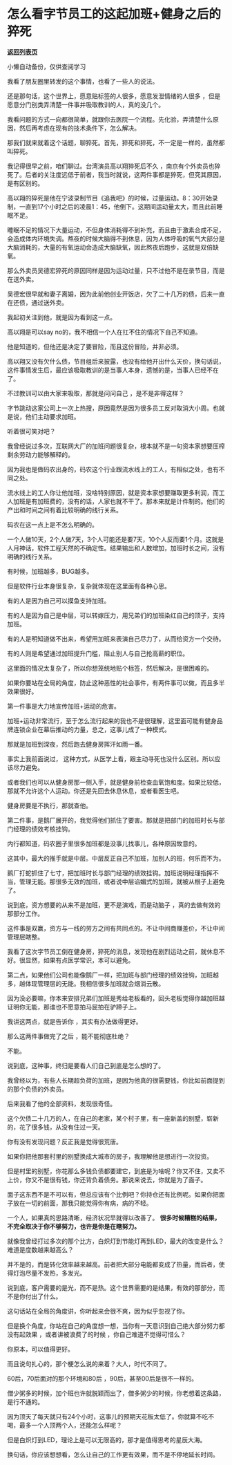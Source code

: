 # 怎么看字节员工的这起加班+健身之后的猝死

[**返回列表页**](/gzh/记忆承载)

小懒自动备份，仅供查阅学习

我看了朋友圈里转发的这个事情，也看了一些人的说法。

  

还是那句话，这个世界上，愿意贴标签的人很多，愿意发泄情绪的人很多 ，但是愿意分门别类弄清楚一件事并吸取教训的人，真的没几个。

  

我看问题的方式一向都很简单，就跟你去医院一个流程。先化验，弄清楚什么原因，然后再考虑在现有的技术条件下，怎么解决。  

  

那我们就来就着这个话题，聊猝死。首先，猝死和猝死，不一定是一样的，虽然都叫猝死。

  

我记得很早之前，咱们聊过。台湾演员高以翔猝死后不久 ，南京有个外卖员也猝死了。后者的关注度远低于前者，我当时就说，这两件事都是猝死，但究其原因，是有区别的。

  

高以翔的猝死是他在宁波录制节目《追我吧》的时候，过量运动。8：30开始录制，一直到17个小时之后的凌晨1：45，他倒下。这期间运动量太大，而且此前睡眠不足。

  

睡眠不足的情况下大量运动，不但身体消耗得不到补充，而且由于激素合成不足，会造成体内环境失调。熬夜的时候大脑得不到休息，因为人体呼吸的氧气大部分是大脑消耗的，大量的有氧运动会造成大脑缺氧，因此熬夜后跑步，这就是双倍缺氧。

  

那么外卖员吴德宏猝死的原因同样是因为运动过量，只不过他不是在录节目，而是在送外卖。

  

吴德宏很早就和妻子离婚，因为此前他创业开饭店，欠了二十几万的债，后来一直在还债，通过送外卖。

  

我起初关注到他，就是因为看到这一点。  

  

高以翔是可以say no的，我不相信一个人在扛不住的情况下自己不知道。

  

他是知道的，但他还是决定了要冒险，而且这份冒险，并非必须。  

  

高以翔又没有欠什么债，节目组后来披露，也没有给他开出什么天价，换句话说，这件事情发生后，最应该吸取教训的是当事人本身，遗憾的是，当事人已经不在了。

  

不过教训可以由大家来吸取，那就是问问自己 ，是不是非得这样？  

  

字节跳动这家公司上一次上热搜，原因竟然是因为很多员工反对取消大小周。也就是说，他们主动要求加班。  

  

听着很可笑对吧？

  

我曾经说过多次，互联网大厂的加班问题很复杂，根本就不是一句资本家想要压榨剩余劳动力能够解释的。  

  

因为我也是做码农出身的，码农这个行业跟流水线上的工人，有相似之处，也有不同之处。  

  

流水线上的工人你让他加班，没啥特别原因，就是资本家想要赚取更多利润，而工人加班是有加班费的，没有的话，人家也就不干了。那本来就是计件制的。他们的产出和时间之间有着比较明确的线行关系。

  

码农在这一点上是不怎么明确的。

  

一个人做10天，2个人做7天，3个人可能还是要7天，10个人反而要1个月。这就是人月神话，软件工程天然的不确定性。结果输出和人数增加，加班时长之间，没有明确的线行关系。

  

有时候，加班越多，BUG越多。  

  

但是软件行业本身很复杂，复杂就体现在这里面有各种心思。  

  

有的人是因为自己可以摸鱼支持加班。

有的人是因为自己是中层，可以转嫁压力，用兄弟们的加班染红自己的顶子，支持加班。

有的人是明知道做不出来，希望用加班来表演自己尽力了，从而给资方一个交待。

有的人则是希望通过加班提升门槛，阻止别人与自己抢高薪的职位。

  

这里面的情况太复杂了，所以你想笼统地贴个标签，然后解决，是很困难的。  

  

如果你要站在全局的角度，防止这种恶性的社会事件，有两件事可以做，而且多半效果很好。  

  

第一件事是大力地宣传加班+运动的危害。

  

加班+运动非常流行，至于怎么流行起来的我也不是很理解，这里面可能有健身品牌连锁企业在幕后推动的力量，总之，这事儿成了一种模式。

  

那就是加班到深夜，然后跑去健身房挥汗如雨一番。

  

事实上我前面说过， 这种方式，从医学上看，跟主动寻死也没什么区别。所以应该尽力避免。  

  

或者我们也可以从健身房那一侧入手，就是健身前检查血氧饱和度。如果比较低，那就不允许这个人运动。你还是先回去休息休息，或者看医生吧。

  

健身房要是不执行，那就查他。

  

第二件事，是鹅厂展开的，我觉得他们抓住了要害。那就是把部门的加班时长与部门经理的绩效考核挂钩。  

  

内行都知道，码农圈子里很多加班都是没事儿找事儿，各种原因故意的。  

  

这其中，最大的推手就是中层。中层反正自己不加班，加别人的班，何乐而不为。

  

鹅厂打蛇抓住了七寸，把加班时长与部门经理的绩效挂钩。加班说明经理指挥不当，管理无能。那很多无效的加班，或者说中层谄媚式的加班，就被从根子上避免了。

  

说到底，资方想要的从来不是加班，更不是演戏，而是动脑子 ，真的去做有效的那部分工作。  

  

这件事是双赢，资方与一线的劳方之间有共同点的。不让中间商赚差价，不让中间管理层瞎整。  

  

我看了这次字节员工倒在健身房，猝死的消息，发现他在剧烈运动之前，就休息不好。很显然，如果有点医学常识，本可以避免。

  

第二点，如果他们公司也能像鹅厂一样，把加班与部门经理的绩效挂钩，加班越多，越体现管理层的无能。我相信很多加班就会烟消云散。

  

因为没必要嘛，你本来安排兄弟们加班是秀给老板看的，回头老板觉得你越加班越证明你无能，那谁也不愿意拍马屁拍在驴蹄子上。

  

我讲这两点，就是告诉你 ，其实有办法做得更好。

  

那么这两件事做完了之后 ，能不能彻底杜绝？  

  

不能。

  

说到底，这种事，终归是要看人们自己到底是怎么想的了。  

  

我曾经以为，有些人长期超负荷的加班，是因为他真的很需要钱，你比如前面提到的那个负债的外卖员。

  

后来我看了他的全部资料，发现很奇怪。  

  

这个欠债二十几万的人，在自己的老家，某个村子里，有一座新盖的别墅，崭新的，花了很多钱，从没有住过一天。

  

你有没有发现问题？反正我是觉得很荒唐。

  

如果你把他那套村里的别墅换成大城市的房子，我理解他是想进行一次投资。  

  

但是村里的别墅，你花那么多钱负债都要建它，到底是为啥呢？你又不住，又卖不上价，你又不是很有钱，你还背负着债务。那说来说去，你就是为了面子。  

  

面子这东西不是不可以有，但总应该有个比例吧？你持仓还有比例呢。如果你把面子放在一切的前面，那我只能觉得你有病，病的不轻。  

  

一个人，如果真的思路清晰，经济状况早就得以改善了。 **很多时候糟糕的结果，不完全取决于你不够努力，也许是你是在瞎努力。**  

  

就像我曾经打过多次的那个比方，白炽灯到节能灯再到LED，最大的改变是什么？难道是度数越来越高么？  

  

并不是的，而是转化效率越来越高。前者把大部分电能都变成了热量，而后者，使得灯泡尽量不发热，多发光。

  

说到底，客户需要的是光，而不是热。这个世界需要的是结果，有效的那部分，而不是你付出了什么。  

  

这句话站在全局的角度讲，你听起来会很不爽，因为似乎忽视了你。  

  

但是换个角度，你站在自己的角度想一想，当你有一天意识到自己绝大部分努力都没有起效果 ，或者讲被浪费了的时候 ，你自己难道不觉得可惜么？

  

你原本，可以值得更好。

  

而且说句扎心的，那个梗怎么说的来着？大人，时代不同了。

  

60后，70后面对的那个环境和80后 ，90后，甚至00后是很不一样的。  

  

僧少粥多的时候，加个班也许就脱颖而出了，僧多粥少的时候，你老想着这条路，是行不通的。

  

因为顶天了每天就只有24个小时，这事儿的预期天花板太低了。你就算不吃不喝，最多一个人顶两个人，还能怎么样呢？

  

但是白炽灯到LED，理论上是可以无限高的，那才是值得思考的星辰大海。

  

换句话，你应该想想看，怎么让自己的工作更有效果，而不是不停地延长时间。

